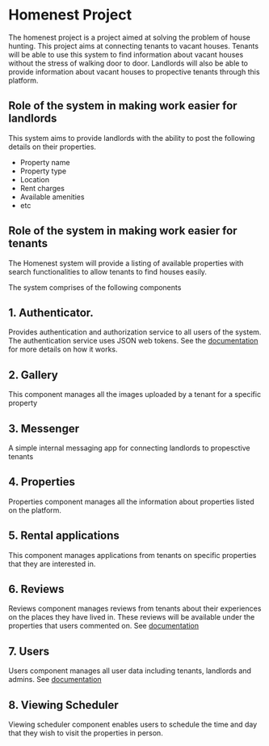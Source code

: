 # Homenest Project

The homenest project is a project aimed at solving the problem of house hunting. This project aims at connecting tenants to vacant houses. Tenants will be able to use this system to find information about vacant houses without the stress of walking door to door. Landlords will also be able to provide information about vacant houses to propective tenants through this platform.


## Role of the system in making work easier for landlords
This system aims to provide landlords with the ability to post the following details on their properties.

- Property name
- Property type
- Location
- Rent charges
- Available amenities
- etc
## Role of the system in making work easier for tenants
The Homenest system will provide a listing of available properties with search functionalities to allow tenants to find houses easily.


The system comprises of the following components

## 1. Authenticator.
Provides authentication and authorization service to all users of the system. The authentication service uses JSON web tokens. See the [documentation](./docs/authentication/auth.md) for more details on how it works.

## 2. Gallery
This component manages all the images uploaded by a tenant for a specific property

## 3. Messenger
A simple internal messaging app for connecting landlords to propesctive tenants

## 4. Properties
Properties component manages all the information about properties listed on the platform.

## 5. Rental applications
This component manages applications from tenants on specific properties that they are interested in.

## 6. Reviews
Reviews component manages reviews from tenants about their experiences on the places they have lived in. These reviews will be available under the properties that users commented on. See [documentation](./docs/reviews/)

## 7. Users
Users component manages all user data including tenants, landlords and admins. See [documentation](./docs/users/)

## 8. Viewing Scheduler
Viewing scheduler component enables users to schedule the time and day that they wish to visit the properties in person.
